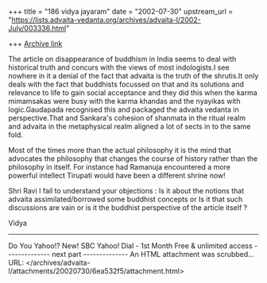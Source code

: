 +++
title = "186 vidya jayaram"
date = "2002-07-30"
upstream_url = "https://lists.advaita-vedanta.org/archives/advaita-l/2002-July/003336.html"

+++
[Archive link](https://lists.advaita-vedanta.org/archives/advaita-l/2002-July/003336.html)


The article on disappearance of buddhism in India seems to deal with historical truth and concurs with the views of most indologists.I see nowhere in it a denial of the fact that advaita is the truth of the shrutis.It only deals with the fact that buddhists focussed on that and its solutions and  relevance to life to gain social acceptance and they did this  when the karma mimamsakas  were busy with the karma khandas and the nyayikas with logic.Gaudapada recognised this and packaged the advaita vedanta in perspective.That and Sankara's cohesion of shanmata in the  ritual realm and advaita in the metaphysical realm aligned a lot of sects in to the same fold.

Most of the times more than the actual philosophy it is the mind that advocates the philosophy that changes the course of history rather than the philosophy in itself. For instance had Ramanuja encountered a more powerful intellect Tirupati would have been a different shrine now!

Shri Ravi
I fail to understand your objections :
Is it about the notions that advaita assimilated/borrowed some buddhist concepts
or
Is it that such discussions are vain  or is it the buddhist perspective of the article itself ?



Vidya








---------------------------------
Do You Yahoo!?
New! SBC Yahoo! Dial - 1st Month Free & unlimited access
-------------- next part --------------
An HTML attachment was scrubbed...
URL: </archives/advaita-l/attachments/20020730/6ea532f5/attachment.html>

